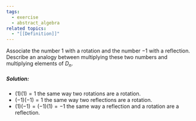```yaml
---
tags:
  - exercise
  - abstract_algebra
related topics:
  - "[[Definition]]"
---
```

Associate the number $1$ with a rotation and the number $−1$ with a reflection. Describe an analogy between multiplying these two numbers and multiplying elements of $D_n$.
##### Solution:
- $(1)(1)=1$ the same way two rotations are a rotation.
- $(-1)(-1) = 1$ the same way two reflections are a rotation.
- $(1)(-1)=(-1)(1)=-1$ the same way a reflection and a rotation are a reflection.